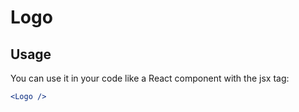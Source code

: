 # Logo

## Usage
You can use it in your code like a React component with the jsx tag:

```jsx
<Logo /> 
```